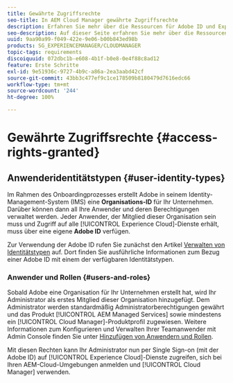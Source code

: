 ```yaml
---
title: Gewährte Zugriffsrechte
seo-title: In AEM Cloud Manager gewährte Zugriffsrechte
description: Erfahren Sie mehr über die Ressourcen für Adobe ID und Experience Cloud.
seo-description: Auf dieser Seite erfahren Sie mehr über die Ressourcen für Adobe ID und AEM Experience Cloud.
uuid: 9aa90a99-f049-422e-9e06-b00b843ed98b
products: SG_EXPERIENCEMANAGER/CLOUDMANAGER
topic-tags: requirements
discoiquuid: 072dbc1b-e608-4b1f-b0e8-0e4f88c8ad12
feature: Erste Schritte
exl-id: 9e51936c-9727-4b9c-a86a-2ea3aabd42cf
source-git-commit: 43bb3c477ef9c1ce178509b8180479d7616edc66
workflow-type: tm+mt
source-wordcount: '244'
ht-degree: 100%

---
```


# Gewährte Zugriffsrechte {#access-rights-granted}

## Anwenderidentitätstypen {#user-identity-types}

Im Rahmen des Onboardingprozesses erstellt Adobe in seinem Identity-Management-System (IMS) eine **Organisations-ID** für Ihr Unternehmen. Darüber können dann all Ihre Anwender und deren Berechtigungen verwaltet werden. Jeder Anwender, der Mitglied dieser Organisation sein muss und Zugriff auf alle [!UICONTROL Experience Cloud]-Dienste erhält, muss über eine eigene **Adobe ID** verfügen.

Zur Verwendung der Adobe ID rufen Sie zunächst den Artikel [Verwalten von Identitätstypen](https://helpx.adobe.com/de/enterprise/using/identity.html) auf. Dort finden Sie ausführliche Informationen zum Bezug einer Adobe ID mit einem der verfügbaren Identitätstypen.

### Anwender und Rollen {#users-and-roles}

Sobald Adobe eine Organisation für Ihr Unternehmen erstellt hat, wird Ihr Administrator als erstes Mitglied dieser Organisation hinzugefügt. Dem Administrator werden standardmäßig Administratorberechtigungen gewährt und das Produkt [!UICONTROL AEM Managed Services] sowie mindestens ein [!UICONTROL Cloud Manager]-Produktprofil zugewiesen. Weitere Informationen zum Konfigurieren und Verwalten Ihrer Teamanwender mit Admin Console finden Sie unter [Hinzufügen von Anwendern und Rollen](setting-up-users-and-roles.md).

Mit diesen Rechten kann Ihr Administrator nun per Single Sign-on (mit der Adobe ID) auf [!UICONTROL Experience Cloud]-Dienste zugreifen, sich bei Ihren AEM-Cloud-Umgebungen anmelden und [!UICONTROL Cloud Manager] verwenden.
